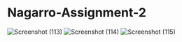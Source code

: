 # Nagarro-Assignment-2

![Screenshot (113)](https://user-images.githubusercontent.com/38450418/109457426-dbfb1580-7a80-11eb-91a3-0d3b119f24b1.png)
![Screenshot (114)](https://user-images.githubusercontent.com/38450418/109457432-de5d6f80-7a80-11eb-9bda-25936322fd16.png)
![Screenshot (115)](https://user-images.githubusercontent.com/38450418/109457437-df8e9c80-7a80-11eb-93d3-beae76d838b4.png)
